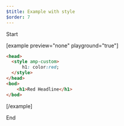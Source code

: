 ```yaml
---
$title: Example with style
$order: 7
---
```


Start

[example  preview="none" playground="true"]

```html
<head>
  <style amp-custom>
      h1: color:red;
  </style>
</head>
<bod>
    <h1>Red Headline</h1>
</bod>
```

[/example]

End
